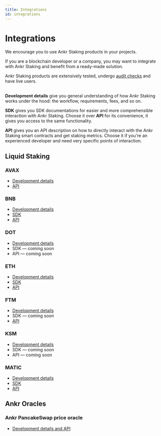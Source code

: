 ```yaml
---
title: Integrations
id: integrations
---
```


# Integrations

We encourage you to use Ankr Staking products in your projects. 

If you are a blockchain developer or a company, you may want to integrate with Ankr Staking and benefit from a ready-made solution.

Ankr Staking products are extensively tested, undergo [audit checks](https://www.ankr.com/docs/staking/extra/audit-reports) and have live users.<br /><br />

**Development details** give you general understanding of how Ankr Staking works under the hood: the workflow, requirements, fees, and so on.

**SDK** gives you SDK documentations for easier and more comprehensible interaction with Ankr Staking. Choose it over **API** for its convenience, it gives you access to the same functionality.  

**API** gives you an API description on how to directly interact with the Ankr Staking smart contracts and get staking metrics. Choose it if you're an experienced developer and need very specific points of interaction.

  
## Liquid Staking

### AVAX

* [Development details](https://www.ankr.com/docs/staking/liquid-staking/avax/staking-mechanics)
* [API](https://www.ankr.com/docs/staking/liquid-staking/avax/api)

### BNB

* [Development details](https://www.ankr.com/docs/staking/liquid-staking/bnb/staking-mechanics)
* [SDK](https://www.ankr.com/docs/staking/liquid-staking/bnb/sdk)
* [API](https://www.ankr.com/docs/staking/liquid-staking/bnb/api)

### DOT

* [Development details](https://www.ankr.com/docs/staking/liquid-staking/dot/staking-mechanics)
* SDK — coming soon
* API — coming soon

### ETH

* [Development details](https://www.ankr.com/docs/staking/liquid-staking/eth/staking-mechanics)
* [SDK](https://www.ankr.com/docs/staking/liquid-staking/eth/sdk)
* [API](https://www.ankr.com/docs/staking/liquid-staking/eth/api)

### FTM 

* [Development details](https://www.ankr.com/docs/staking/liquid-staking/ftm/staking-mechanics)
* SDK — coming soon
* [API](https://www.ankr.com/docs/staking/liquid-staking/ftm/api)

### KSM

* [Development details](https://www.ankr.com/docs/staking/liquid-staking/ksm/staking-mechanics)
* SDK — coming soon
* API — coming soon

### MATIC

* [Development details](https://www.ankr.com/docs/staking/liquid-staking/matic/staking-mechanics)
* [SDK](https://www.ankr.com/docs/staking/liquid-staking/matic/sdk)
* [API](https://www.ankr.com/docs/staking/liquid-staking/matic/api)

## Ankr Oracles

### Ankr PancakeSwap price oracle

* [Development details and API](https://www.ankr.com/docs/staking/liquid-staking/oracles/pancakeswap)
